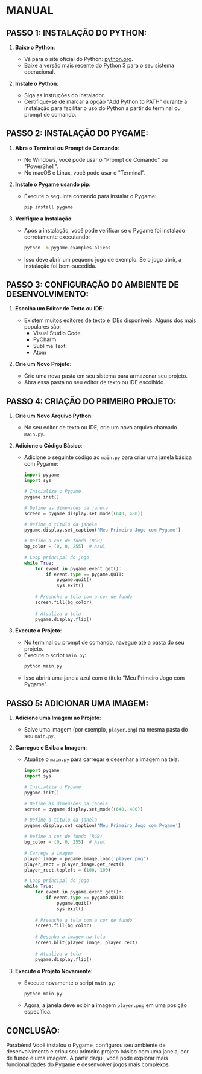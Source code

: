 # MANUAL
## PASSO 1: INSTALAÇÃO DO PYTHON:
1. **Baixe o Python**:
   - Vá para o site oficial do Python: [python.org](https://www.python.org/).
   - Baixe a versão mais recente do Python 3 para o seu sistema operacional.

2. **Instale o Python**:
   - Siga as instruções do instalador.
   - Certifique-se de marcar a opção "Add Python to PATH" durante a instalação para facilitar o uso do Python a partir do terminal ou prompt de comando.

## PASSO 2: INSTALAÇÃO DO PYGAME:
1. **Abra o Terminal ou Prompt de Comando**:
   - No Windows, você pode usar o "Prompt de Comando" ou "PowerShell".
   - No macOS e Linux, você pode usar o "Terminal".

2. **Instale o Pygame usando pip**:
   - Execute o seguinte comando para instalar o Pygame:
     ```bash
     pip install pygame
     ```

3. **Verifique a Instalação**:
   - Após a instalação, você pode verificar se o Pygame foi instalado corretamente executando:
     ```bash
     python -m pygame.examples.aliens
     ```
   - Isso deve abrir um pequeno jogo de exemplo. Se o jogo abrir, a instalação foi bem-sucedida.

## PASSO 3: CONFIGURAÇÃO DO AMBIENTE DE DESENVOLVIMENTO:
1. **Escolha um Editor de Texto ou IDE**:
   - Existem muitos editores de texto e IDEs disponíveis. Alguns dos mais populares são:
     - Visual Studio Code
     - PyCharm
     - Sublime Text
     - Atom

2. **Crie um Novo Projeto**:
   - Crie uma nova pasta em seu sistema para armazenar seu projeto.
   - Abra essa pasta no seu editor de texto ou IDE escolhido.

## PASSO 4: CRIAÇÃO DO PRIMEIRO PROJETO:
1. **Crie um Novo Arquivo Python**:
   - No seu editor de texto ou IDE, crie um novo arquivo chamado `main.py`.

2. **Adicione o Código Básico**:
   - Adicione o seguinte código ao `main.py` para criar uma janela básica com Pygame:
     ```python
     import pygame
     import sys

     # Inicializa o Pygame
     pygame.init()

     # Define as dimensões da janela
     screen = pygame.display.set_mode((640, 480))

     # Define o título da janela
     pygame.display.set_caption('Meu Primeiro Jogo com Pygame')

     # Define a cor de fundo (RGB)
     bg_color = (0, 0, 255)  # Azul

     # Loop principal do jogo
     while True:
         for event in pygame.event.get():
             if event.type == pygame.QUIT:
                 pygame.quit()
                 sys.exit()
         
         # Preenche a tela com a cor de fundo
         screen.fill(bg_color)
         
         # Atualiza a tela
         pygame.display.flip()
     ```

3. **Execute o Projeto**:
   - No terminal ou prompt de comando, navegue até a pasta do seu projeto.
   - Execute o script `main.py`:
     ```bash
     python main.py
     ```
   - Isso abrirá uma janela azul com o título "Meu Primeiro Jogo com Pygame".

## PASSO 5: ADICIONAR UMA IMAGEM:
1. **Adicione uma Imagem ao Projeto**:
   - Salve uma imagem (por exemplo, `player.png`) na mesma pasta do seu `main.py`.

2. **Carregue e Exiba a Imagem**:
   - Atualize o `main.py` para carregar e desenhar a imagem na tela:
     ```python
     import pygame
     import sys

     # Inicializa o Pygame
     pygame.init()

     # Define as dimensões da janela
     screen = pygame.display.set_mode((640, 480))

     # Define o título da janela
     pygame.display.set_caption('Meu Primeiro Jogo com Pygame')

     # Define a cor de fundo (RGB)
     bg_color = (0, 0, 255)  # Azul

     # Carrega a imagem
     player_image = pygame.image.load('player.png')
     player_rect = player_image.get_rect()
     player_rect.topleft = (100, 100)

     # Loop principal do jogo
     while True:
         for event in pygame.event.get():
             if event.type == pygame.QUIT:
                 pygame.quit()
                 sys.exit()
         
         # Preenche a tela com a cor de fundo
         screen.fill(bg_color)
         
         # Desenha a imagem na tela
         screen.blit(player_image, player_rect)
         
         # Atualiza a tela
         pygame.display.flip()
     ```

3. **Execute o Projeto Novamente**:
   - Execute novamente o script `main.py`:
     ```bash
     python main.py
     ```
   - Agora, a janela deve exibir a imagem `player.png` em uma posição específica.

## CONCLUSÃO:
Parabéns! Você instalou o Pygame, configurou seu ambiente de desenvolvimento e criou seu primeiro projeto básico com uma janela, cor de fundo e uma imagem. A partir daqui, você pode explorar mais funcionalidades do Pygame e desenvolver jogos mais complexos. 